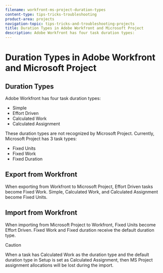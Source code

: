 ```yaml
---
filename: workfront-ms-project-duration-types
content-type: tips-tricks-troubleshooting
product-area: projects
navigation-topic: tips-tricks-and-troubleshooting-projects
title: Duration Types in Adobe Workfront and Microsoft Project
description: Adobe Workfront has four task duration types:
---
```


# Duration Types in Adobe Workfront and Microsoft Project

## Duration Types

Adobe Workfront has four task duration types:

* Simple
* Effort Driven
* Calculated Work
* Calculated Assignment

These duration types are not recognized by Microsoft Project. Currently, Microsoft Project has 3 task types:

* Fixed Units
* Fixed Work
* Fixed Duration

## Export from Workfront

When exporting from Workfront to Microsoft Project, Effort Driven tasks become Fixed Work. Simple, Calculated Work, and Calculated Assignment become Fixed Units.

## Import from Workfront

When importing from Microsoft Project to Workfront, Fixed Units become Effort Driven. Fixed Work and Fixed duration receive the default duration type.

>[!CAUTION]
>
>When a task has Calculated Work as the duration type and the default duration type in Setup is set as Calculated Assignment, then MS Project assignment allocations will be lost during the import.

